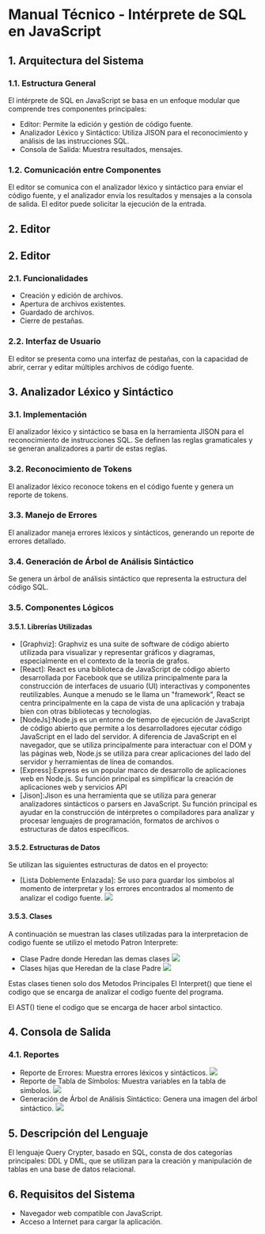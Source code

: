 # Manual Técnico - Intérprete de SQL en JavaScript

## 1. Arquitectura del Sistema

### 1.1. Estructura General

El intérprete de SQL en JavaScript se basa en un enfoque modular que comprende tres componentes principales:
- Editor: Permite la edición y gestión de código fuente.
- Analizador Léxico y Sintáctico: Utiliza JISON para el reconocimiento y análisis de las instrucciones SQL.
- Consola de Salida: Muestra resultados, mensajes.

### 1.2. Comunicación entre Componentes

El editor se comunica con el analizador léxico y sintáctico para enviar el código fuente, y el analizador envía los resultados y mensajes a la consola de salida. El editor puede solicitar la ejecución de la entrada.

## 2. Editor

## 2. Editor

### 2.1. Funcionalidades

- Creación y edición de archivos.
- Apertura de archivos existentes.
- Guardado de archivos.
- Cierre de pestañas.

### 2.2. Interfaz de Usuario

El editor se presenta como una interfaz de pestañas, con la capacidad de abrir, cerrar y editar múltiples archivos de código fuente.

## 3. Analizador Léxico y Sintáctico

### 3.1. Implementación

El analizador léxico y sintáctico se basa en la herramienta JISON para el reconocimiento de instrucciones SQL. Se definen las reglas gramaticales y se generan analizadores a partir de estas reglas.

### 3.2. Reconocimiento de Tokens

El analizador léxico reconoce tokens en el código fuente y genera un reporte de tokens.

### 3.3. Manejo de Errores

El analizador maneja errores léxicos y sintácticos, generando un reporte de errores detallado.

### 3.4. Generación de Árbol de Análisis Sintáctico

Se genera un árbol de análisis sintáctico que representa la estructura del código SQL.

### 3.5. Componentes Lógicos

#### 3.5.1. Librerías Utilizadas

- [Graphviz]: Graphviz es una suite de software de código abierto utilizada para visualizar y representar gráficos y diagramas, especialmente en el contexto de la teoría de grafos. 
- [React]: React es una biblioteca de JavaScript de código abierto desarrollada por Facebook que se utiliza principalmente para la construcción de interfaces de usuario (UI) interactivas y componentes reutilizables. Aunque a menudo se le llama un "framework", React se centra principalmente en la capa de vista de una aplicación y trabaja bien con otras bibliotecas y tecnologías.
- [NodeJs]:Node.js es un entorno de tiempo de ejecución de JavaScript de código abierto que permite a los desarrolladores ejecutar código JavaScript en el lado del servidor. A diferencia de JavaScript en el navegador, que se utiliza principalmente para interactuar con el DOM y las páginas web, Node.js se utiliza para crear aplicaciones del lado del servidor y herramientas de línea de comandos. 
- [Express]:Express es un popular marco de desarrollo de aplicaciones web en Node.js. Su función principal es simplificar la creación de aplicaciones web y servicios API
- [Jison]:Jison es una herramienta que se utiliza para generar analizadores sintácticos o parsers en JavaScript. Su función principal es ayudar en la construcción de intérpretes o compiladores para analizar y procesar lenguajes de programación, formatos de archivos o estructuras de datos específicos.
#### 3.5.2. Estructuras de Datos

Se utilizan las siguientes estructuras de datos en el proyecto:

- [Lista Doblemente Enlazada]: Se uso para guardar los simbolos al momento de interpretar 
    y los errores encontrados al momento de analizar el codigo fuente.
![](/images/Simbol.JPG)


#### 3.5.3. Clases

A continuación se muestran las clases utilizadas para la interpretacion de codigo fuente se utilizo el metodo Patron Interprete:

- Clase Padre donde Heredan las demas clases 
    ![](/images/Padre.JPG)
- Clases hijas que Heredan de la clase Padre
    ![](/images/Hijas.JPG)

Estas clases tienen solo dos Metodos Principales
El Interpret() que tiene el codigo que se encarga de analizar el codigo fuente del programa.

El AST() tiene el codigo que se encarga de hacer arbol sintactico.

## 4. Consola de Salida

### 4.1. Reportes

- Reporte de Errores: Muestra errores léxicos y sintácticos.
![](/images/Errores.JPG)
- Reporte de Tabla de Símbolos: Muestra variables en la tabla de símbolos.
![](/images/Simbols.JPG)
- Generación de Árbol de Análisis Sintáctico: Genera una imagen del árbol sintáctico.
![](/images/Arbol.JPG)

## 5. Descripción del Lenguaje

El lenguaje Query Crypter, basado en SQL, consta de dos categorías principales: DDL y DML, que se utilizan para la creación y manipulación de tablas en una base de datos relacional.

## 6. Requisitos del Sistema

- Navegador web compatible con JavaScript.
- Acceso a Internet para cargar la aplicación.



